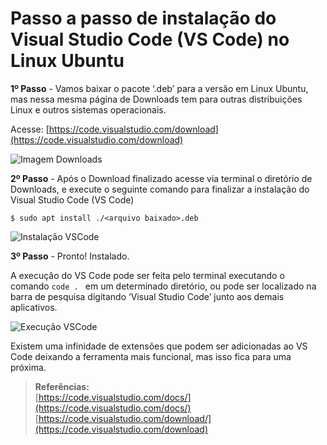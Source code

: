 # Passo a passo de instalação do Visual Studio Code (VS Code) no Linux Ubuntu

**1º Passo** - Vamos baixar o pacote ‘.deb’ para a versão em Linux Ubuntu, mas nessa mesma página de Downloads tem para outras distribuições Linux e outros sistemas operacionais.

Acesse: [https://code.visualstudio.com/download](https://code.visualstudio.com/download)

![Imagem Downloads](https://drive.google.com/uc?export=view&id=1z0eUCmV5ZPsCrz3hJKeTCCOy1wlFLEDd)

**2º Passo** - Após o Download finalizado acesse via terminal o diretório de Downloads, e execute o seguinte comando para finalizar a instalação do Visual Studio Code (VS Code)

````
$ sudo apt install ./<arquivo baixado>.deb
````

![Instalação VSCode](https://drive.google.com/uc?export=view&id=1z1ajhIgBmDU08rW4bOrPqpayMXul3q1_)

**3º Passo** - Pronto! Instalado.

A execução do VS Code pode ser feita pelo terminal executando o comando ````code . ```` em um determinado diretório, ou pode ser localizado na barra de pesquisa digitando ‘Visual Studio Code’ junto aos demais aplicativos.

![Execução VSCode](https://drive.google.com/uc?export=view&id=1z1ewRlmLCwIlOizbj3cpbrYRPdJaAeet)

Existem uma infinidade de extensões que podem ser adicionadas ao VS Code deixando a ferramenta mais funcional, mas isso fica para uma próxima.

>**Referências:**  <br/>
[https://code.visualstudio.com/docs/](https://code.visualstudio.com/docs/)  <br/>
[https://code.visualstudio.com/download/](https://code.visualstudio.com/download)  <br/>



